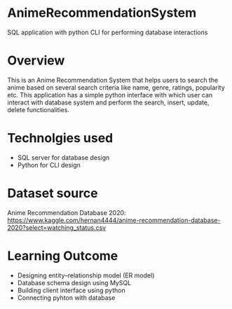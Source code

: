 # AnimeRecommendationSystem
SQL application with python CLI for performing database interactions
# Overview
This is an Anime Recommendation System that helps users to search the anime based on several search criteria like name, genre, ratings, popularity etc. This application has a simple python interface with which user can interact with database system and perform the search, insert, update, delete functionalities.
# Technolgies used
- SQL server for database design
- Python for CLI design
# Dataset source
Anime Recommendation Database 2020: https://www.kaggle.com/hernan4444/anime-recommendation-database-2020?select=watching_status.csv
# Learning Outcome
- Designing entity–relationship model (ER model)
- Database schema design using MySQL
- Building client interface using python
- Connecting pyhton with database
